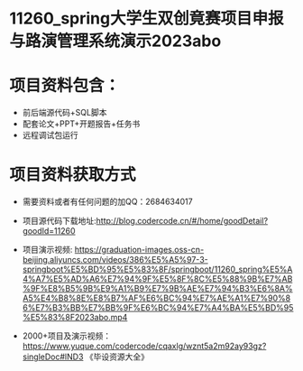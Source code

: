 #  11260_spring大学生双创竟赛项目申报与路演管理系统演示2023abo
 
# 项目资料包含：
* 前后端源代码+SQL脚本
* 配套论文+PPT+开题报告+任务书
* 远程调试包运行

# 项目资料获取方式
* 需要资料或者有任何问题的加QQ：2684634017
* 项目源代码下载地址:http://blog.codercode.cn/#/home/goodDetail?goodId=11260

* 项目演示视频:  https://graduation-images.oss-cn-beijing.aliyuncs.com/videos/386%E5%A5%97-3-springboot%E5%BD%95%E5%83%8F/springboot/11260_spring%E5%A4%A7%E5%AD%A6%E7%94%9F%E5%8F%8C%E5%88%9B%E7%AB%9F%E8%B5%9B%E9%A1%B9%E7%9B%AE%E7%94%B3%E6%8A%A5%E4%B8%8E%E8%B7%AF%E6%BC%94%E7%AE%A1%E7%90%86%E7%B3%BB%E7%BB%9F%E6%BC%94%E7%A4%BA%E5%BD%95%E5%83%8F2023abo.mp4


* 2000+项目及演示视频：https://www.yuque.com/codercode/cqaxlg/wznt5a2m92ay93gz?singleDoc#lND3 《毕设资源大全》







